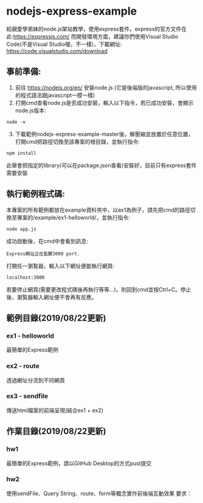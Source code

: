 # nodejs-express-example
給親愛學弟妹的node.js架站教學，使用express套件。express的官方文件在此:https://expressjs.com/
而開發環境方面，建議你們使用Visual Studio Code(不是Visual Studio喔，不一樣)，下載網址: https://code.visualstudio.com/download

## 事前準備:
1. 前往 https://nodejs.org/en/ 安裝node.js 
  (它是後端版的javascript, 所以使用的程式語法跟javascript一模一樣)
2. 打開cmd查看node.js是否成功安裝，輸入以下指令，若已成功安裝，會顯示node.js版本:
```
node -v
```
3. 下載範例nodejs-express-example-master後，解壓縮並放置於任意位置，打開cmd把路徑切換至該專案的根目錄，並執行指令:
```
npm install
```
此舉會把指定的library(可以在package.json查看)安裝好，目前只有express套件需要安裝

## 執行範例程式碼:
本專案的所有範例都放在example資料夾中，以ex1為例子，請先把cmd的路徑切換至專案的/example/ex1-helloworld/，並執行指令:
```
node app.js
```
成功啟動後，在cmd中會看到訊息:
```
Express網站正在監聽3000 port.
```
打開任一瀏覧器，輸入以下網址便能執行網頁:
```
localhost:3000
```

若要停止網頁(需要更改程式碼後再執行等等...)，則回到cmd並按Ctrl+C。停止後，瀏覧器輸入網址便不會再有反應。

## 範例目錄(2019/08/22更新)
### ex1 - helloworld
最簡單的Express範例
### ex2 - route
透過網址分流到不同網頁
### ex3 - sendfile
傳送html檔案的前端呈現(結合ex1 + ex2)

## 作業目錄(2019/08/22更新)
### hw1
最簡單的Express範例，請以GitHub Desktop的方式pust提交
### hw2
使用sendFile、Query String、route、form等概念實作前後端互動效果
要求：

